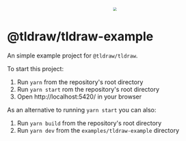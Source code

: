 <div style="text-align: center; transform: scale(.5);">
  <img src="https://github.com/tldraw/tldraw/raw/main/assets/card-repo.png"/>
</div>

# @tldraw/tldraw-example

An simple example project for `@tldraw/tldraw`.

To start this project:

1. Run `yarn` from the repository's root directory
2. Run `yarn start` rom the repository's root directory
3. Open http://localhost:5420/ in your browser

As an alternative to running `yarn start` you can also:

1. Run `yarn build` from the repository's root directory
2. Run `yarn dev` from the `examples/tldraw-example` directory
